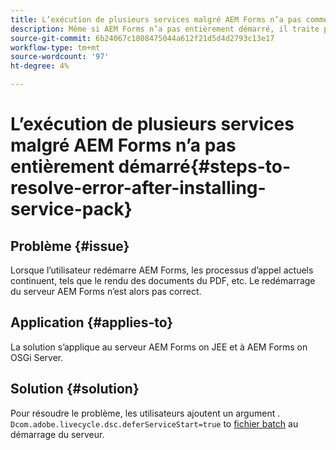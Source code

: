 ```yaml
---
title: L’exécution de plusieurs services malgré AEM Forms n’a pas commencé.
description: Même si AEM Forms n’a pas entièrement démarré, il traite plusieurs services.
source-git-commit: 6b24067c1808475044a612f21d5d4d2793c13e17
workflow-type: tm+mt
source-wordcount: '97'
ht-degree: 4%

---
```


# L’exécution de plusieurs services malgré AEM Forms n’a pas entièrement démarré{#steps-to-resolve-error-after-installing-service-pack}


## Problème {#issue}

Lorsque l’utilisateur redémarre AEM Forms, les processus d’appel actuels continuent, tels que le rendu des documents du PDF, etc. Le redémarrage du serveur AEM Forms n’est alors pas correct.

## Application {#applies-to}

La solution s’applique au serveur AEM Forms on JEE et à AEM Forms on OSGi Server.

## Solution {#solution}

Pour résoudre le problème, les utilisateurs ajoutent un argument . `Dcom.adobe.livecycle.dsc.deferServiceStart=true` to [fichier batch](https://experienceleague.adobe.com/docs/experience-manager-65/deploying/deploying/command-line-start-and-stop.html#windows-platform-start-bat-script-example) au démarrage du serveur.





